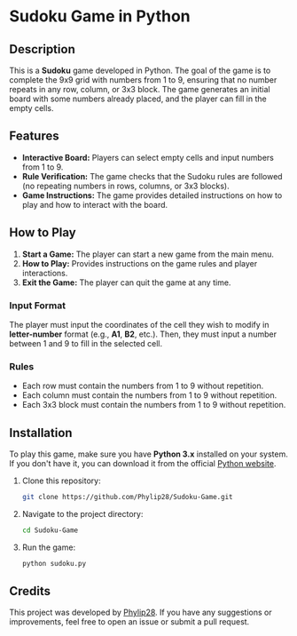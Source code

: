 # Sudoku Game in Python

## Description
This is a **Sudoku** game developed in Python. The goal of the game is to complete the 9x9 grid with numbers from 1 to 9, ensuring that no number repeats in any row, column, or 3x3 block. The game generates an initial board with some numbers already placed, and the player can fill in the empty cells.

## Features
- **Interactive Board:** Players can select empty cells and input numbers from 1 to 9.
- **Rule Verification:** The game checks that the Sudoku rules are followed (no repeating numbers in rows, columns, or 3x3 blocks).
- **Game Instructions:** The game provides detailed instructions on how to play and how to interact with the board.

## How to Play

1. **Start a Game:** The player can start a new game from the main menu.
2. **How to Play:** Provides instructions on the game rules and player interactions.
3. **Exit the Game:** The player can quit the game at any time.

### Input Format
The player must input the coordinates of the cell they wish to modify in **letter-number** format (e.g., **A1**, **B2**, etc.). Then, they must input a number between 1 and 9 to fill in the selected cell.

### Rules
- Each row must contain the numbers from 1 to 9 without repetition.
- Each column must contain the numbers from 1 to 9 without repetition.
- Each 3x3 block must contain the numbers from 1 to 9 without repetition.

## Installation

To play this game, make sure you have **Python 3.x** installed on your system. If you don't have it, you can download it from the official [Python website](https://www.python.org/downloads/).

1. Clone this repository:
    ```bash
    git clone https://github.com/Phylip28/Sudoku-Game.git
    ```

2. Navigate to the project directory:
    ```bash
    cd Sudoku-Game
    ```

3. Run the game:
    ```bash
    python sudoku.py
    ```

## Credits
This project was developed by [Phylip28](https://github.com/Phylip28). If you have any suggestions or improvements, feel free to open an issue or submit a pull request.
